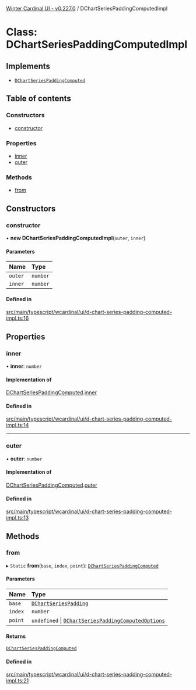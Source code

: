 [Winter Cardinal UI - v0.227.0](../index.md) / DChartSeriesPaddingComputedImpl

# Class: DChartSeriesPaddingComputedImpl

## Implements

- [`DChartSeriesPaddingComputed`](../interfaces/DChartSeriesPaddingComputed.md)

## Table of contents

### Constructors

- [constructor](DChartSeriesPaddingComputedImpl.md#constructor)

### Properties

- [inner](DChartSeriesPaddingComputedImpl.md#inner)
- [outer](DChartSeriesPaddingComputedImpl.md#outer)

### Methods

- [from](DChartSeriesPaddingComputedImpl.md#from)

## Constructors

### constructor

• **new DChartSeriesPaddingComputedImpl**(`outer`, `inner`)

#### Parameters

| Name | Type |
| :------ | :------ |
| `outer` | `number` |
| `inner` | `number` |

#### Defined in

[src/main/typescript/wcardinal/ui/d-chart-series-padding-computed-impl.ts:16](https://github.com/winter-cardinal/winter-cardinal-ui/blob/v0.227.0/src/main/typescript/wcardinal/ui/d-chart-series-padding-computed-impl.ts#L16)

## Properties

### inner

• **inner**: `number`

#### Implementation of

[DChartSeriesPaddingComputed](../interfaces/DChartSeriesPaddingComputed.md).[inner](../interfaces/DChartSeriesPaddingComputed.md#inner)

#### Defined in

[src/main/typescript/wcardinal/ui/d-chart-series-padding-computed-impl.ts:14](https://github.com/winter-cardinal/winter-cardinal-ui/blob/v0.227.0/src/main/typescript/wcardinal/ui/d-chart-series-padding-computed-impl.ts#L14)

___

### outer

• **outer**: `number`

#### Implementation of

[DChartSeriesPaddingComputed](../interfaces/DChartSeriesPaddingComputed.md).[outer](../interfaces/DChartSeriesPaddingComputed.md#outer)

#### Defined in

[src/main/typescript/wcardinal/ui/d-chart-series-padding-computed-impl.ts:13](https://github.com/winter-cardinal/winter-cardinal-ui/blob/v0.227.0/src/main/typescript/wcardinal/ui/d-chart-series-padding-computed-impl.ts#L13)

## Methods

### from

▸ `Static` **from**(`base`, `index`, `point`): [`DChartSeriesPaddingComputed`](../interfaces/DChartSeriesPaddingComputed.md)

#### Parameters

| Name | Type |
| :------ | :------ |
| `base` | [`DChartSeriesPadding`](../interfaces/DChartSeriesPadding.md) |
| `index` | `number` |
| `point` | `undefined` \| [`DChartSeriesPaddingComputedOptions`](../interfaces/DChartSeriesPaddingComputedOptions.md) |

#### Returns

[`DChartSeriesPaddingComputed`](../interfaces/DChartSeriesPaddingComputed.md)

#### Defined in

[src/main/typescript/wcardinal/ui/d-chart-series-padding-computed-impl.ts:21](https://github.com/winter-cardinal/winter-cardinal-ui/blob/v0.227.0/src/main/typescript/wcardinal/ui/d-chart-series-padding-computed-impl.ts#L21)
